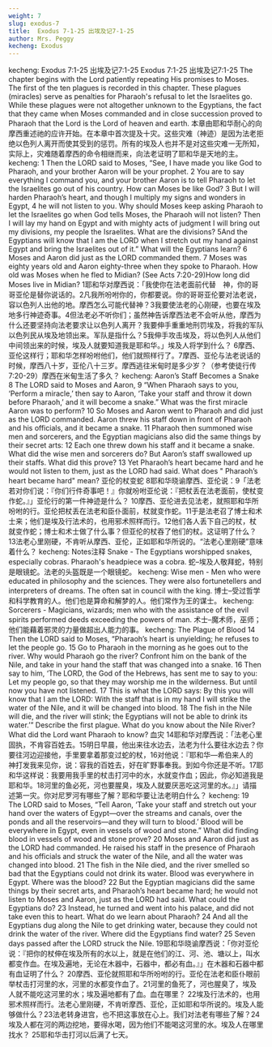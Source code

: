 ```yaml
---
weight: 7
slug: exodus-7
title:  Exodus 7-1-25 出埃及记7-1-25
author: Mrs. Peggy
kecheng: Exodus
---
```

kecheng: Exodus 7:1-25 出埃及记7:1-25
Exodus 7:1-25
出埃及记7:1-25
The chapter begins with the Lord patiently repeating  His promises to Moses. The first of the ten plagues is recorded in this chapter. These plagues (miracles) serve as penalties for Pharaoh's refusal to let the Israelites go. While these plagues were not altogether unknown to the Egyptians, the fact that they came when Moses commanded and in close succession proved to Pharaoh that the Lord is the Lord of heaven and earth.
本章由耶和华耐心的向摩西重述祂的应许开始。在本章中首次提及十灾。这些灾难（神迹）是因为法老拒绝以色列人离开而使其受到的惩罚。所有的埃及人也并不是对这些灾难一无所知，实际上，灾难随着摩西的命令相继而来，向法老证明了耶和华是天地的主。
kecheng: 1 Then the LORD said to Moses, “See, I have made you like God to Pharaoh, and your brother Aaron will be your prophet. 2 You are to say everything I command you, and your brother Aaron is to tell Pharaoh to let the Israelites go out of his country. How can Moses be like God? 3 But I will harden Pharaoh’s heart, and though I multiply my signs and wonders in Egypt, 4 he will not listen to you. Why should Moses keep asking Pharaoh to let the Israelites go when God tells Moses, the Pharaoh will not listen? Then I will lay my hand on Egypt and with mighty acts of judgment I will bring out my divisions, my people the Israelites. What are the divisions? 5And the Egyptians will know that I am the LORD when I stretch out my hand against Egypt and bring the Israelites out of it.” What will the Egyptians learn?
   6 Moses and Aaron did just as the LORD commanded them. 7 Moses was eighty years old and Aaron eighty-three when they spoke to Pharaoh. How old was Moses when he fled to Midian? (See Acts 7:20-29)How long did Moses live in Midian?
1耶和华对摩西说：「我使你在法老面前代替　神，你的哥哥亚伦是替你说话的。2凡我所吩咐你的，你都要说。你的哥哥亚伦要对法老说，容以色列人出他的地。摩西怎么可能代替神？3我要使法老的心刚硬，也要在埃及地多行神迹奇事。4但法老必不听你们；虽然神告诉摩西法老不会听从他，摩西为什么还要坚持向法老要求让以色列人离开？我要伸手重重地刑罚埃及，将我的军队以色列民从埃及地领出来。军队是指什么？5我伸手攻击埃及，将以色列人从他们中间领出来的时候，埃及人就要知道我是耶和华。」埃及人将学到什么？
6摩西、亚伦这样行；耶和华怎样吩咐他们，他们就照样行了。7摩西、亚伦与法老说话的时候，摩西八十岁，亚伦八十三岁。摩西逃往米甸时是多少岁？（参考使徒行传7:20-29）摩西在米甸生活了多久？
kecheng: Aaron’s Staff Becomes a Snake
    8 The LORD said to Moses and Aaron, 9 “When Pharaoh says to you, ‘Perform a miracle,’ then say to Aaron, ‘Take your staff and throw it down before Pharaoh,’ and it will become a snake.” What was the first miracle Aaron was to perform?
   10 So Moses and Aaron went to Pharaoh and did just as the LORD commanded. Aaron threw his staff down in front of Pharaoh and his officials, and it became a snake. 11 Pharaoh then summoned wise men and sorcerers, and the Egyptian magicians also did the same things by their secret arts: 12 Each one threw down his staff and it became a snake. What did the wise men and sorcerers do?  But Aaron’s staff swallowed up their staffs. What did this prove? 13 Yet Pharaoh’s heart became hard and he would not listen to them, just as the LORD had said.
What does " Pharaoh’s heart became hard" mean?
亚伦的杖变蛇
8耶和华晓谕摩西、亚伦说：9「法老若对你们说：『你们行件奇事吧！』你就吩咐亚伦说：『把杖丢在法老面前，使杖变作蛇。』」亚伦行的第一件神迹是什么？
10摩西、亚伦进去见法老，就照耶和华所吩咐的行。亚伦把杖丢在法老和臣仆面前，杖就变作蛇。11于是法老召了博士和术士来；他们是埃及行法术的，也用邪术照样而行。12他们各人丢下自己的杖，杖就变作蛇；博士和术士做了什么事？但亚伦的杖吞了他们的杖。这证明了什么？13法老心里刚硬，不肯听从摩西、亚伦，正如耶和华所说的。“法老心里刚硬”意味着什么？
kecheng: Notes注释
Snake - The Egyptians worshipped snakes, especially cobras. Pharaoh's headpiece was a cobra.
蛇–埃及人敬拜蛇，特别是眼镜蛇。法老的头盔既是一个眼镜蛇。
kecheng: Wise men - Men who were educated in philosophy and the sciences. They were also fortunetellers and interpreters of dreams. The often sat in council with the king.
博士–受过哲学和科学教育的人。他们也是算命和解梦的人。他们常作为王的谋士。
kecheng: Sorcerers - Magicians, wizards; men who with the assistance of the evil spirits performed deeds exceeding the powers of man.
术士–魔术师，巫师；他们能藉着邪灵的力量做超出人能力的事。
kecheng: The Plague of Blood
    14 Then the LORD said to Moses, “Pharaoh’s heart is unyielding; he refuses to let the people go. 15 Go to Pharaoh in the morning as he goes out to the river. Why would Pharaoh go the river? Confront him on the bank of the Nile, and take in your hand the staff that was changed into a snake. 16 Then say to him, ‘The LORD, the God of the Hebrews, has sent me to say to you: Let my people go, so that they may worship me in the wilderness. But until now you have not listened. 17 This is what the LORD says: By this you will know that I am the LORD: With the staff that is in my hand I will strike the water of the Nile, and it will be changed into blood. 18 The fish in the Nile will die, and the river will stink; the Egyptians will not be able to drink its water.’” Describe the first plague. What do you know about the Nile River? What did the Lord want Pharaoh to know?
血灾
14耶和华对摩西说：「法老心里固执，不肯容百姓去。15明日早晨，他出来往水边去，法老为什么要往水边去？你要往河边迎接他，手里要拿着那变过蛇的杖，16对他说：『耶和华—希伯来人的　神打发我来见你，说：容我的百姓去，好在旷野事奉我。到如今你还是不听。17耶和华这样说：我要用我手里的杖击打河中的水，水就变作血；因此，你必知道我是耶和华。18河里的鱼必死，河也要腥臭，埃及人就要厌恶吃这河里的水。』」请描述第一灾。你对尼罗河有哪些了解？耶和华要让法老明白什么？
kecheng:    19 The LORD said to Moses, “Tell Aaron, ‘Take your staff and stretch out your hand over the waters of Egypt—over the streams and canals, over the ponds and all the reservoirs—and they will turn to blood.’ Blood will be everywhere in Egypt, even in vessels of wood and stone.” What did finding blood in vessels of wood and stone prove?
   20 Moses and Aaron did just as the LORD had commanded. He raised his staff in the presence of Pharaoh and his officials and struck the water of the Nile, and all the water was changed into blood. 21 The fish in the Nile died, and the river smelled so bad that the Egyptians could not drink its water. Blood was everywhere in Egypt. Where was the blood?
   22 But the Egyptian magicians did the same things by their secret arts, and Pharaoh’s heart became hard; he would not listen to Moses and Aaron, just as the LORD had said. What could the Egyptians do? 23 Instead, he turned and went into his palace, and did not take even this to heart. What do we learn about Pharaoh? 24 And all the Egyptians dug along the Nile to get drinking water, because they could not drink the water of the river. Where did the Egyptians find water?
    25 Seven days passed after the LORD struck the Nile.
19耶和华晓谕摩西说：「你对亚伦说：『把你的杖伸在埃及所有的水以上，就是在他们的江、河、池、塘以上，叫水都变作血。在埃及遍地，无论在木器中，石器中，都必有血。』」在木器和石器中都有血证明了什么？
20摩西、亚伦就照耶和华所吩咐的行。亚伦在法老和臣仆眼前举杖击打河里的水，河里的水都变作血了。21河里的鱼死了，河也腥臭了，埃及人就不能吃这河里的水；埃及遍地都有了血。血在哪里？
22埃及行法术的，也用邪术照样而行。法老心里刚硬，不肯听摩西、亚伦，正如耶和华所说的。埃及人能够做什么？23法老转身进宫，也不把这事放在心上。我们对法老有哪些了解？24埃及人都在河的两边挖地，要得水喝，因为他们不能喝这河里的水。埃及人在哪里找水？
 25耶和华击打河以后满了七天。

